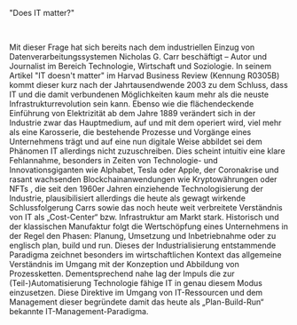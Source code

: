 <p>
"Does IT matter?" 
</p>
</br>
<p>
Mit dieser Frage hat sich bereits nach dem industriellen Einzug von Datenverarbeitungssystemen Nicholas G. Carr beschäftigt – Autor und Journalist im Bereich Technologie, Wirtschaft und Soziologie.  In seinem Artikel "IT doesn't matter" im Harvad Business Review (Kennung R0305B) kommt dieser kurz nach der Jahrtausendwende 2003 zu dem Schluss, dass IT und die damit verbundenen Möglichkeiten kaum mehr als die neuste Infrastrukturrevolution sein kann.  Ebenso wie die flächendeckende Einführung von Elektrizität ab dem Jahre 1889 verändert sich in der Industrie zwar das Hauptmedium, auf und mit dem operiert wird, viel mehr als eine Karosserie, die bestehende Prozesse und Vorgänge eines Unternehmens trägt und auf eine nun digitale Weise abbildet sei dem Phänomen IT allerdings nicht zuzuschreiben. 
Dies scheint intuitiv eine klare Fehlannahme, besonders in Zeiten von Technologie- und Innovationsgiganten wie Alphabet, Tesla oder Apple, der Coronakrise und rasant wachsenden Blockchainanwendungen wie Kryptowährungen oder NFTs , die seit den 1960er Jahren einziehende Technologisierung der Industrie, plausibilisiert allerdings die heute als gewagt wirkende Schlussfolgerung Carrs sowie das noch heute weit verbreitete Verständnis von IT als „Cost-Center“ bzw. Infrastruktur am Markt stark. 
Historisch und der klassischen Manufaktur folgt die Wertschöpfung eines Unternehmens in der Regel den Phasen: Planung, Umsetzung und Inbetriebnahme oder zu englisch plan, build und run. Dieses der Industrialisierung entstammende Paradigma zeichnet besonders im wirtschaftlichen Kontext das allgemeine Verständnis im Umgang mit der Konzeption und Abbildung von Prozessketten. Dementsprechend nahe lag der Impuls die zur (Teil-)Automatisierung Technologie fähige IT in genau diesem Modus einzusetzen. Diese Direktive im Umgang von IT-Ressourcen und dem Management dieser begründete damit das heute als „Plan-Build-Run“ bekannte IT-Management-Paradigma. 
 

  
</p>
